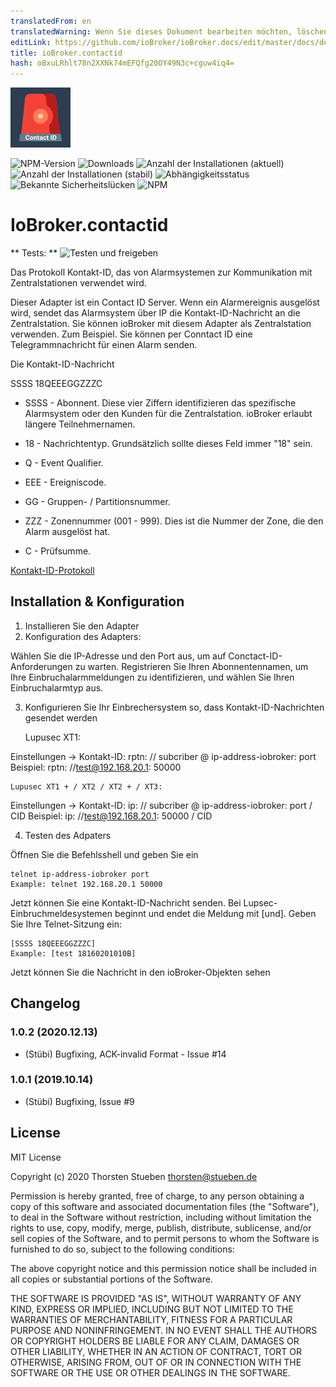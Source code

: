 ```yaml
---
translatedFrom: en
translatedWarning: Wenn Sie dieses Dokument bearbeiten möchten, löschen Sie bitte das Feld "translationsFrom". Andernfalls wird dieses Dokument automatisch erneut übersetzt
editLink: https://github.com/ioBroker/ioBroker.docs/edit/master/docs/de/adapterref/iobroker.contactid/README.md
title: ioBroker.contactid
hash: oBxuLRhlt78n2XXNk74mEFQfg20OY49N3c+cguw4iq4=
---
```

![Logo](../../../en/adapterref/iobroker.contactid/admin/contactid.png)

![NPM-Version](http://img.shields.io/npm/v/iobroker.contactid.svg)
![Downloads](https://img.shields.io/npm/dm/iobroker.contactid.svg)
![Anzahl der Installationen (aktuell)](http://iobroker.live/badges/contactid-installed.svg)
![Anzahl der Installationen (stabil)](http://iobroker.live/badges/contactid-stable.svg)
![Abhängigkeitsstatus](https://img.shields.io/david/schmupu/iobroker.contactid.svg)
![Bekannte Sicherheitslücken](https://snyk.io/test/github/schmupu/ioBroker.contactid/badge.svg)
![NPM](https://nodei.co/npm/iobroker.contactid.png?downloads=true)

# IoBroker.contactid
** Tests: ** ![Testen und freigeben](https://github.com/schmupu/ioBroker.contactid/workflows/Test%20and%20Release/badge.svg)

Das Protokoll Kontakt-ID, das von Alarmsystemen zur Kommunikation mit Zentralstationen verwendet wird.

Dieser Adapter ist ein Contact ID Server. Wenn ein Alarmereignis ausgelöst wird, sendet das Alarmsystem über IP die Kontakt-ID-Nachricht an die Zentralstation.
Sie können ioBroker mit diesem Adapter als Zentralstation verwenden. Zum Beispiel. Sie können per Conntact ID eine Telegrammnachricht für einen Alarm senden.

Die Kontakt-ID-Nachricht

  SSSS 18QEEEGGZZZC

  * SSSS - Abonnent. Diese vier Ziffern identifizieren das spezifische Alarmsystem oder den Kunden für die Zentralstation. ioBroker erlaubt längere Teilnehmernamen.

  * 18 - Nachrichtentyp. Grundsätzlich sollte dieses Feld immer "18" sein.
  * Q - Event Qualifier.
  * EEE - Ereigniscode.
  * GG - Gruppen- / Partitionsnummer.
  * ZZZ - Zonennummer (001 - 999). Dies ist die Nummer der Zone, die den Alarm ausgelöst hat.
  * C - Prüfsumme.

[Kontakt-ID-Protokoll](http://www.technoimport.com.co/Producto/pdfs/ADEMCO%20-%20DC05_Contact_ID.pdf)

## Installation & Konfiguration
1. Installieren Sie den Adapter
2. Konfiguration des Adapters:

Wählen Sie die IP-Adresse und den Port aus, um auf Conctact-ID-Anforderungen zu warten.
Registrieren Sie Ihren Abonnentennamen, um Ihre Einbruchalarmmeldungen zu identifizieren, und wählen Sie Ihren Einbruchalarmtyp aus.

3. Konfigurieren Sie Ihr Einbrechersystem so, dass Kontakt-ID-Nachrichten gesendet werden

    Lupusec XT1:

Einstellungen -> Kontakt-ID: rptn: // subcriber @ ip-address-iobroker: port Beispiel: rptn: //test@192.168.20.1: 50000

    Lupusec XT1 + / XT2 / XT2 + / XT3:

Einstellungen -> Kontakt-ID: ip: // subcriber @ ip-address-iobroker: port / CID Beispiel: ip: //test@192.168.20.1: 50000 / CID

4. Testen des Adpaters

  Öffnen Sie die Befehlsshell und geben Sie ein

```
telnet ip-address-iobroker port
Example: telnet 192.168.20.1 50000

```

Jetzt können Sie eine Kontakt-ID-Nachricht senden. Bei Lupsec-Einbruchmeldesystemen beginnt und endet die Meldung mit [und]. Geben Sie Ihre Telnet-Sitzung ein:

```
[SSSS 18QEEEGGZZZC]
Example: [test 18160201010B]
```

  Jetzt können Sie die Nachricht in den ioBroker-Objekten sehen

## Changelog

### 1.0.2 (2020.12.13)
* (Stübi) Bugfixing, ACK-invalid Format - Issue #14 

### 1.0.1 (2019.10.14)
* (Stübi) Bugfixing, Issue #9

## License
MIT License

Copyright (c) 2020 Thorsten Stueben <thorsten@stueben.de>

Permission is hereby granted, free of charge, to any person obtaining a copy
of this software and associated documentation files (the "Software"), to deal
in the Software without restriction, including without limitation the rights
to use, copy, modify, merge, publish, distribute, sublicense, and/or sell
copies of the Software, and to permit persons to whom the Software is
furnished to do so, subject to the following conditions:

The above copyright notice and this permission notice shall be included in all
copies or substantial portions of the Software.

THE SOFTWARE IS PROVIDED "AS IS", WITHOUT WARRANTY OF ANY KIND, EXPRESS OR
IMPLIED, INCLUDING BUT NOT LIMITED TO THE WARRANTIES OF MERCHANTABILITY,
FITNESS FOR A PARTICULAR PURPOSE AND NONINFRINGEMENT. IN NO EVENT SHALL THE
AUTHORS OR COPYRIGHT HOLDERS BE LIABLE FOR ANY CLAIM, DAMAGES OR OTHER
LIABILITY, WHETHER IN AN ACTION OF CONTRACT, TORT OR OTHERWISE, ARISING FROM,
OUT OF OR IN CONNECTION WITH THE SOFTWARE OR THE USE OR OTHER DEALINGS IN THE
SOFTWARE.